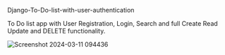 Django-To-Do-list-with-user-authentication

To Do list app with User Registration, Login, Search and full Create Read Update and DELETE functionality.



![Screenshot 2024-03-11 094436](https://github.com/RamakrushnaAsha/TO-Do-List/assets/145769739/e7f51b3c-d9a8-41ad-8596-fbd6379c10b6)
